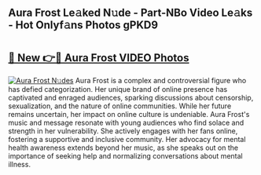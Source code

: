 ## Aura Frost Le𝚊ked N𝚞de - Part-NBo Video Le𝚊ks - Hot Onlyf𝚊ns Photos gPKD9

# <h2><a href="http://ac21161.deff.icu/?id=Aura+Frost">🔗 New 👉🔴 Aura Frost VIDEO Photos</a></h2>

[![Aura Frost N𝚞des](https://i.imgur.com/rIISA9y.gif)](http://ac21161.deff.icu/?id=Aura+Frost)
Aura Frost is a complex and controversial figure who has defied categorization. Her unique brand of online presence has captivated and enraged audiences, sparking discussions about censorship, sexualization, and the nature of online communities. While her future remains uncertain, her impact on online culture is undeniable. Aura Frost's music and message resonate with young audiences who find solace and strength in her vulnerability. She actively engages with her fans online, fostering a supportive and inclusive community. Her advocacy for mental health awareness extends beyond her music, as she speaks out on the importance of seeking help and normalizing conversations about mental illness.
